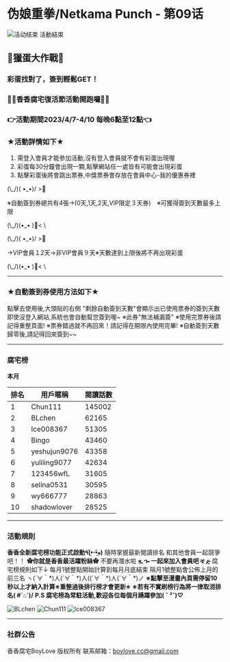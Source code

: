 # 伪娘重拳/Netkama Punch - 第09话

![活动结束](https://static_pc/img/rabbitSleep.gif) 活動結束

## 🐰獵蛋大作戰🐰

### 彩蛋找對了，簽到輕鬆GET！

### 🏃🏃香香腐宅復活節活動開跑囉🏃🏃

### 👉活動期間2023/4/7-4/10 每晚6點至12點👈

### ★活動詳情如下★

1. 需登入會員才能參加活動,沒有登入會員就不會有彩蛋出現喔 
2. 彩蛋每30分鐘會出現一顆,點擊網站任一處皆有可能會出現彩蛋 
3. 點擊彩蛋後將會跳出票券,中獎票券會存放在會員中心-我的優惠券裡

(\\\_/)( •\_•)/ >🥚

※自動簽到券總共有4張→(0天,1天,2天,VIP限定３天券)　※可獲得簽到天數最多上限

(\\\_/)(•\_• )🥚< \\

(\\\_/)( •\_•)/ >🥚

→VIP會員１2天→非VIP會員９天※天數達到上限後將不再出現彩蛋

(\\\_/)(•\_• )🥚< \\

---

### ★自動簽到券使用方法如下★

點擊去使用後,大頭貼的右側 "剩餘自動簽到天數"會顯示出已使用票券的簽到天數 即使沒登入網站,系統也會自動幫您簽到喔~ 
※此券"無法補漏簽" 
※使用完票券後請記得重整頁面! 
※票券錯過就不再回來！請記得在期限內使用完畢! 
※自動簽到天數歸零後,請記得回來簽到~~

---

### 腐宅榜

**本月**

| 排名 | 用戶暱稱        | 閱讀話數  |
|------|----------------|----------|
| 1    | Chun111        | 145002   |
| 2    | BLchen         | 62165    |
| 3    | Ice008367      | 51305    |
| 4    | Bingo          | 43460    |
| 5    | yeshujun9076   | 43358    |
| 6    | yuliling9077   | 42634    |
| 7    | 123456wfL      | 31605    |
| 8    | selina0531     | 30595    |
| 9    | wy666777       | 28863    |
| 10   | shadowlover     | 28525    |

---

### 活動規則

**香香全新腐宅榜功能正式啟動٩(•̤̀ᵕ•̤́๑)** 隨時掌握最新閱讀排名 和其他會員一起競爭吧！！ 
**✿你就是香香最活躍粉絲✿**
不要再潛水啦 **ጿ ኈ 一起來加入會員吧 ቼ ዽ** 
腐宅榜規則如下↓ 每月1號整點開始計算到每月月底結束 隔月1號整點會公佈上月的前三名 
ヽ(´∀｀\*)人(´∀｀\*)人((´∀｀\*)人(´∀｀\*)ノ 
**※點擊至漫畫內頁需停留10秒以上才納入計算※重整過後排行榜才會更新※** 
**※若有不實刷榜行為將一律取消排名( #\`⌂´)/** 
**P.S 腐宅榜為常駐活動,歡迎各位每個月踴躍參加( ˘ ³˘)♡**

![BLchen](https://static/images/headimage/10.jpg) 
![Chun111](https://bookimages/img/20230415/70579f1a828a1e263ab039991f2c2f2f.jpg)
![Ice008367](https://static/images/headimage/7.jpg)

---

### 社群公告

香香腐宅BoyLove 版权所有 联系邮箱：[boylove.cc@gmail.com](mailto:boylove.cc@gmail.com)